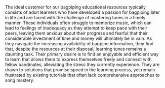 The ideal customer for our bagpiping educational resources typically consists of adult learners who have developed a passion for bagpiping later in life and are faced with the challenge of mastering tunes in a timely manner. These individuals often struggle to memorize music, which can lead to feelings of inadequacy as they attempt to keep pace with their peers, leaving them anxious about their progress and fearful that their considerable investment of time and money will ultimately be in vain. As they navigate the increasing availability of bagpipe information, they find that, despite the resources at their disposal, learning tunes remains a daunting task. Their primary desire is to find an enjoyable and efficient way to learn that allows them to express themselves freely and connect with fellow bandmates, alleviating the stress they currently experience. They are drawn to solutions that promise speed in the learning process, yet remain frustrated by existing tutorials that often lack comprehensive approaches to song mastery.
